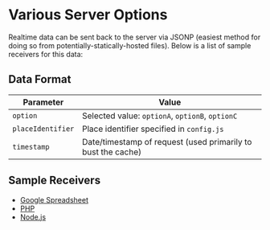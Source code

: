 # Various Server Options

Realtime data can be sent back to the server via JSONP (easiest method for doing so from potentially-statically-hosted files).  Below is a list of sample receivers for this data:

## Data Format

| Parameter    | Value |
| -------- | ------- |
| `option`  | Selected value: `optionA`, `optionB`, `optionC` |
| `placeIdentifier` | Place identifier specified in `config.js`     |
| `timestamp` | Date/timestamp of request (used primarily to bust the cache) |


## Sample Receivers

- [Google Spreadsheet](GoogleSpreadsheet/)
- [PHP](PHP/)
- [Node.js](Node.js/)

